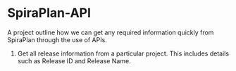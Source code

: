# SpiraPlan-API
A project outline how we can get any required information quickly from SpiraPlan through the use of APIs.

1. Get all release information from a particular project. This
    includes details such as Release ID and Release Name.